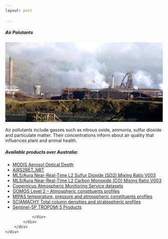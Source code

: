 ```yaml
---
layout: post

---
```


<div class="container">
    <div class="row">
        <div class="col-12 mt-60">
            <h5 class="common-title">Air Polutants</h5>
        </div>
        <div class="col-xs-12 col-sm-12 col-ms-9 col-lg-9 col-xl-9 col-xxl-9">
            <div class="common-image pb-5">
                <img src="/assets/img/wales/big/pollutants.jpg" class="img-fluid" alt="Air pollutants">
            </div>
            <div>
                <div class="pt-4">
                    <p>Air pollutants include gasses such as nitrous oxide, ammonia, sulfur dioxide and particulate matter. Their concentrations inform about air quality that influences plant and animal health.</p>
                </div>
            </div>
            <div class="row">
                <div class="col-xs-12 col-sm-6 col-md-7 col-lg-8">
                    <div class="py-5">
                        <h5 class="font-weight-bold mb-4">Available products over Australia:</h5>
                        <ul class="list-title">
                            <li><a href="https://lpdaac.usgs.gov/dataset_discovery/modis/modis_products_table/mcd19a2_v006">MODIS Aerosol Optical Depth</a></li>
                            <li><a href="https://disc.gsfc.nasa.gov/datasets/AIRS2RET_NRT_V006/summary">AIRS2RET_NRT</a></li>
                            <li><a href="https://gcmd.nasa.gov/KeywordSearch/Metadata.do?Portal=GCMD&EntryId=GES_DISC_ML2SO2_NRT_V003&MetadataView=Full">MLS/Aura Near-Real-Time L2 Sulfur Dioxide (SO2) Mixing Ratio V003</a></li>
                            <li><a href="https://gcmd.nasa.gov/KeywordSearch/Metadata.do?Portal=GCMD&EntryId=GES_DISC_ML2CO_NRT_V003&MetadataView=Full">MLS/Aura Near-Real-Time L2 Carbon Monoxide (CO) Mixing Ratio V003</a></li>
                            <li><a href="http://macc-raq-op.meteo.fr/index.php?calculation-model=ENSEMBLE&category=ensemble&date=LAST&level=SFC&offset=000&species=o3&subensemble=hourly_ensemble">Copernicus Atmospheric Monitoring Service datasets</a></li>
                            <li><a href="https://earth.esa.int/web/guest/-/gomos-level-2-atmospheric-constituents-profiles-1506">GOMOS Level 2 – Atmospheric constituents profiles</a></li>
                            <li><a href="https://earth.esa.int/web/guest/-/mipas-atmospheric-pressure-temperature-data-constituents-profiles-1547">MIPAS temperature, pressure and atmospheric constituents profiles</a></li>
                            <li><a href="https://earth.esa.int/web/guest/-/sciamachy-vertical-columns-and-stratospheric-profiles-of-various-trace-gases-1551">SCIAMACHY Total column densities and stratospheric profiles</a></li>
                            <li><a href="https://scihub.copernicus.eu/">Sentinel-5P TROPOMI 5 Products</a></li>
                        </ul>
                    </div>
                </div>
                <div class="col-xs-12 col-sm-6 col-md-5 col-lg-4">

                </div>
            </div>
        </div>
    </div>
</div>
